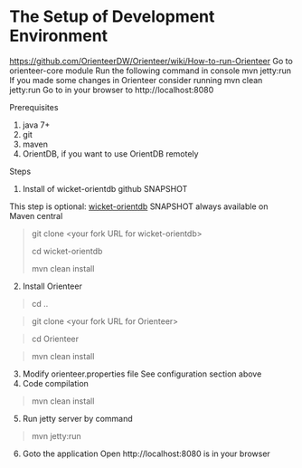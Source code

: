 # The Setup of Development Environment

https://github.com/OrienteerDW/Orienteer/wiki/How-to-run-Orienteer
Go to orienteer-core module
Run the following command in console mvn jetty:run
If you made some changes in Orienteer consider running mvn clean jetty:run
Go to in your browser to http://localhost:8080



Prerequisites
1.	java 7+
2.	git
3.	maven
4.	OrientDB, if you want to use OrientDB remotely

Steps
1. Install of wicket-orientdb github SNAPSHOT

  This step is optional: [wicket-orientdb](https://github.com/OrienteerDW/wicket-orientdb) SNAPSHOT always available on Maven central
  
  >git clone &lt;your fork URL for wicket-orientdb&gt;
  >
  >cd wicket-orientdb
  >
  >mvn clean install


2. Install Orienteer

  >cd ..

  >git clone &lt;your fork URL for Orienteer&gt;

  >cd Orienteer

  >mvn clean install

3. Modify orienteer.properties file
  See configuration section above
4. Code compilation
  >mvn clean install
5. Run jetty server by command
  >mvn jetty:run
6. Goto the application
  Open http://localhost:8080 is in your browser

